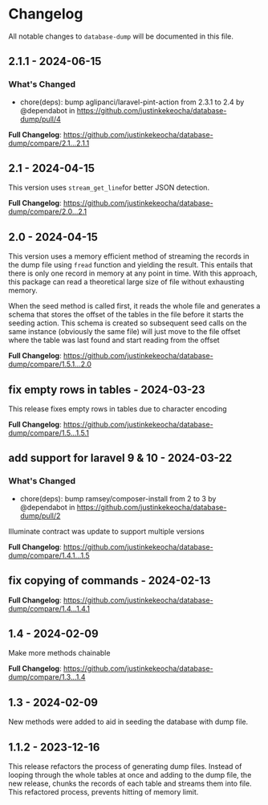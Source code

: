# Changelog

All notable changes to `database-dump` will be documented in this file.

## 2.1.1 - 2024-06-15

### What's Changed

* chore(deps): bump aglipanci/laravel-pint-action from 2.3.1 to 2.4 by @dependabot in https://github.com/justinkekeocha/database-dump/pull/4

**Full Changelog**: https://github.com/justinkekeocha/database-dump/compare/2.1...2.1.1

## 2.1 - 2024-04-15

This version uses `stream_get_line`for better JSON detection.

**Full Changelog**: https://github.com/justinkekeocha/database-dump/compare/2.0...2.1

## 2.0 - 2024-04-15

This version uses a memory efficient method of streaming the records in the dump file using `fread` function and yielding the result. This entails that there is only one record in memory at any point in time. With this approach, this package can read a theoretical large size of file without exhausting memory.

When the seed method is called first, it reads the whole file and generates a schema that stores the offset of the tables in the file before it starts the seeding action. This schema is created so subsequent seed calls on the same instance (obviously the same file) will just move to the file offset where the table was last found and start reading from the offset

**Full Changelog**: https://github.com/justinkekeocha/database-dump/compare/1.5.1...2.0

## fix empty rows in tables - 2024-03-23

This release fixes empty rows in tables due to character encoding

**Full Changelog**: https://github.com/justinkekeocha/database-dump/compare/1.5...1.5.1

## add support for laravel 9 & 10 - 2024-03-22

### What's Changed

* chore(deps): bump ramsey/composer-install from 2 to 3 by @dependabot in https://github.com/justinkekeocha/database-dump/pull/2

Illuminate contract was update to support multiple versions

**Full Changelog**: https://github.com/justinkekeocha/database-dump/compare/1.4.1...1.5

## fix copying of commands - 2024-02-13

**Full Changelog**: https://github.com/justinkekeocha/database-dump/compare/1.4...1.4.1

## 1.4 - 2024-02-09

Make more methods chainable

**Full Changelog**: https://github.com/justinkekeocha/database-dump/compare/1.3...1.4

## 1.3 - 2024-02-09

New methods were added to aid in seeding the database with dump file.

## 1.1.2 - 2023-12-16

This release refactors the process of generating dump files. Instead of looping through the whole tables at once and adding to the dump file, the new release, chunks the records of each table and streams them into file. This refactored process, prevents hitting of memory limit.
